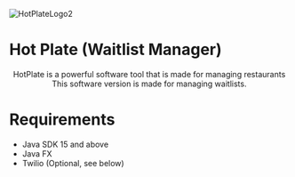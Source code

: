 ![HotPlateLogo2](https://user-images.githubusercontent.com/109395254/183798665-488298c2-c94f-4437-a1bb-42fd3ffcb426.png)

# Hot Plate (Waitlist Manager)
<p align="center">
  HotPlate is a powerful software tool that is made for managing restaurants <br>
  This software version is made for managing waitlists.
</p>

# Requirements
<ul>
  <li>Java SDK 15 and above</li>
  <li>Java FX</li>
  <li>Twilio (Optional, see below)</li>
</ul>
